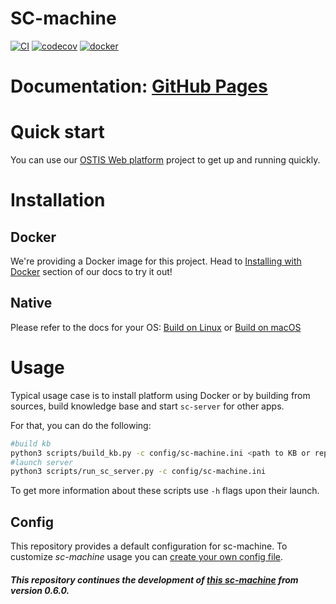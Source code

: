 # SC-machine

[![CI](https://github.com/ostis-ai/sc-machine/actions/workflows/main.yml/badge.svg)](https://github.com/ostis-ai/sc-machine/actions/workflows/main.yml)
[![codecov](https://codecov.io/gh/ostis-ai/sc-machine/branch/main/graph/badge.svg?token=WU8O9Z1DNL)](https://codecov.io/gh/ostis-ai/sc-machine)
[![docker](https://img.shields.io/docker/v/ostis/sc-machine?arch=amd64&label=Docker&logo=Docker&sort=date)](https://hub.docker.com/r/ostis/sc-machine)

# Documentation: [GitHub Pages](https://ostis-ai.github.io/sc-machine)

# Quick start
You can use our [OSTIS Web platform](https://github.com/ostis-ai/ostis-web-platform) project to get up and running quickly.
# Installation
## Docker
We're providing a Docker image for this project. Head to [Installing with Docker](https://ostis-ai.github.io/sc-machine/docker) section of our docs to try it out!
## Native
Please refer to the docs for your OS: [Build on Linux](https://ostis-ai.github.io/sc-machine/build/linux-build/) or [Build on macOS](https://ostis-ai.github.io/sc-machine/build/osx-build/)

# Usage
Typical usage case is to install platform using Docker or by building from sources, build knowledge base and start `sc-server` for other apps.

For that, you can do the following:
```sh
#build kb
python3 scripts/build_kb.py -c config/sc-machine.ini <path to KB or repo.path file>
#launch server
python3 scripts/run_sc_server.py -c config/sc-machine.ini
``` 
To get more information about these scripts use `-h` flags upon their launch.

## Config

This repository provides a default configuration for sc-machine. To customize *sc-machine* usage you can [create your own config file](https://ostis-ai.github.io/sc-machine/other/config).


##### *This repository continues the development of [this sc-machine](https://github.com/ostis-dev/sc-machine) from version 0.6.0.*

